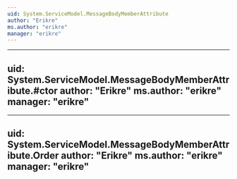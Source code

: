 ```yaml
---
uid: System.ServiceModel.MessageBodyMemberAttribute
author: "Erikre"
ms.author: "erikre"
manager: "erikre"
---
```


---
uid: System.ServiceModel.MessageBodyMemberAttribute.#ctor
author: "Erikre"
ms.author: "erikre"
manager: "erikre"
---

---
uid: System.ServiceModel.MessageBodyMemberAttribute.Order
author: "Erikre"
ms.author: "erikre"
manager: "erikre"
---
